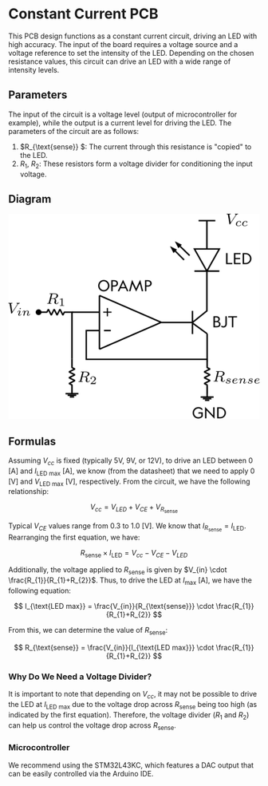 # Constant Current PCB

This PCB design functions as a constant current circuit, driving an LED with high accuracy. The input of the board requires a voltage source and a voltage reference to set the intensity of the LED. Depending on the chosen resistance values, this circuit can drive an LED with a wide range of intensity levels.

## Parameters

The input of the circuit is a voltage level (output of microcontroller for example), while the output is a current level for driving the LED. The parameters of the circuit are as follows:

1. $R_{\text{sense}} $: The current through this resistance is "copied" to the LED. 
2. $R_{1}$, $R_{2}$: These resistors form a voltage divider for conditioning the input voltage.

## Diagram

![Circuit Diagram](https://github.com/Idetic/OCC_boards/blob/main/Constant_Current_PCB/img/circuit.png?raw=true)

## Formulas

Assuming $V_{cc}$ is fixed (typically 5V, 9V, or 12V), to drive an LED between 0 [A] and  $I_{\text{LED max}}$ [A], we know (from the datasheet) that we need to apply 0 [V] and $V_{\text{LED max}}$ [V], respectively. From the circuit, we have the following relationship:

$$
V_{cc} = V_{LED} + V_{CE} + V_{R_{\text{sense}}}
$$

Typical $V_{CE}$ values range from 0.3 to 1.0 [V]. We know that $I_{R_{\text{sense}}} = I_{\text{LED}}$. Rearranging the first equation, we have:

$$
R_{\text{sense}} \times I_{\text{LED}} = V_{cc} - V_{CE} - V_{LED}
$$

Additionally, the voltage applied to $R_{\text{sense}}$ is given by $V_{in} \cdot \frac{R_{1}}{R_{1}+R_{2}}$. Thus, to drive the LED at $I_{\text{max}}$ [A], we have the following equation:

$$
I_{\text{LED max}} = \frac{V_{in}}{R_{\text{sense}}} \cdot \frac{R_{1}}{R_{1}+R_{2}}
$$

From this, we can determine the value of $R_{\text{sense}}$:

$$
R_{\text{sense}} = \frac{V_{in}}{I_{\text{LED max}}} \cdot \frac{R_{1}}{R_{1}+R_{2}}
$$

### Why Do We Need a Voltage Divider?

It is important to note that depending on $V_{cc}$, it may not be possible to drive the LED at $I_{\text{LED max}}$ due to the voltage drop across $R_{\text{sense}}$ being too high (as indicated by the first equation). Therefore, the voltage divider ($R_{1}$ and $R_{2}$) can help us control the voltage drop across $R_{\text{sense}}$.

### Microcontroller

We recommend using the STM32L43KC, which features a DAC output that can be easily controlled via the Arduino IDE.

